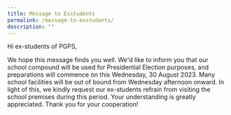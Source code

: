 ```yaml
---
title: Message to Exstudents
permalink: /message-to-exstudents/
description: ""
---
```

Hi ex-students of PGPS,

We hope this message finds you well. We'd like to inform you that our school compound will be used for Presidential Election purposes, and preparations will commence on this Wednesday, 30 August 2023. Many school facilities will be out of bound from Wednesday afternoon onward. In light of this, we kindly request our ex-students refrain from visiting the school premises during this period. Your understanding is greatly appreciated. Thank you for your cooperation!
